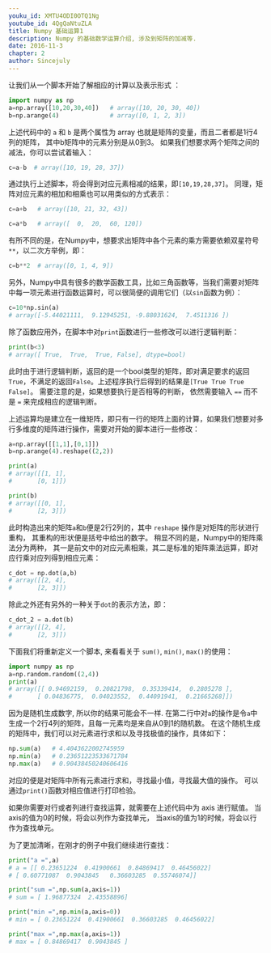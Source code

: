 ```yaml
---
youku_id: XMTU4ODI0OTQ1Ng
youtube_id: 4QgQaNtuZLA
title: Numpy 基础运算1
description: Numpy 的基础数学运算介绍, 涉及到矩阵的加减等.
date: 2016-11-3
chapter: 2
author: Sincejuly
---
```


让我们从一个脚本开始了解相应的计算以及表示形式 ：

```python
import numpy as np
a=np.array([10,20,30,40])   # array([10, 20, 30, 40])
b=np.arange(4)              # array([0, 1, 2, 3])
```

上述代码中的 `a` 和 `b` 是两个属性为 array 也就是矩阵的变量，而且二者都是1行4列的矩阵，
其中b矩阵中的元素分别是从0到3。
如果我们想要求两个矩阵之间的减法，你可以尝试着输入：

```python
c=a-b  # array([10, 19, 28, 37])
```

通过执行上述脚本，将会得到对应元素相减的结果，即`[10,19,28,37]`。
同理，矩阵对应元素的相加和相乘也可以用类似的方式表示：

```python
c=a+b   # array([10, 21, 32, 43])
```

```python
c=a*b   # array([  0,  20,  60, 120])
``` 

有所不同的是，在Numpy中，想要求出矩阵中各个元素的乘方需要依赖双星符号 `**`，以二次方举例，即：

```python
c=b**2  # array([0, 1, 4, 9])
``` 

另外，Numpy中具有很多的数学函数工具，比如三角函数等，当我们需要对矩阵中每一项元素进行函数运算时，可以很简便的调用它们（以`sin`函数为例）：

```python
c=10*np.sin(a)  
# array([-5.44021111,  9.12945251, -9.88031624,  7.4511316 ])
``` 

除了函数应用外，在脚本中对`print`函数进行一些修改可以进行逻辑判断：

```python
print(b<3)  
# array([ True,  True,  True, False], dtype=bool)
```
此时由于进行逻辑判断，返回的是一个bool类型的矩阵，即对满足要求的返回`True`，不满足的返回`False`。上述程序执行后得到的结果是`[True True True False]`。
需要注意的是，如果想要执行是否相等的判断，
依然需要输入 `==` 而不是 `=` 来完成相应的逻辑判断。

上述运算均是建立在一维矩阵，即只有一行的矩阵上面的计算，如果我们想要对多行多维度的矩阵进行操作，需要对开始的脚本进行一些修改：

```python
a=np.array([[1,1],[0,1]])
b=np.arange(4).reshape((2,2))

print(a)
# array([[1, 1],
#       [0, 1]])

print(b)
# array([[0, 1],
#       [2, 3]])
```

此时构造出来的矩阵`a`和`b`便是2行2列的，其中 `reshape` 操作是对矩阵的形状进行重构，
其重构的形状便是括号中给出的数字。
稍显不同的是，Numpy中的矩阵乘法分为两种，
其一是前文中的对应元素相乘，其二是标准的矩阵乘法运算，即对应行乘对应列得到相应元素：

```python
c_dot = np.dot(a,b)
# array([[2, 4],
#       [2, 3]])
```
除此之外还有另外的一种关于`dot`的表示方法，即：

```python
c_dot_2 = a.dot(b)
# array([[2, 4],
#       [2, 3]])
```

下面我们将重新定义一个脚本, 来看看关于 `sum()`, `min()`, `max()`的使用：

```python
import numpy as np
a=np.random.random((2,4))
print(a)
# array([[ 0.94692159,  0.20821798,  0.35339414,  0.2805278 ],
#       [ 0.04836775,  0.04023552,  0.44091941,  0.21665268]])
```
因为是随机生成数字, 所以你的结果可能会不一样.
在第二行中对`a`的操作是令`a`中生成一个2行4列的矩阵，且每一元素均是来自从0到1的随机数。
在这个随机生成的矩阵中，我们可以对元素进行求和以及寻找极值的操作，具体如下：

```python
np.sum(a)   # 4.4043622002745959
np.min(a)   # 0.23651223533671784
np.max(a)   # 0.90438450240606416
```

对应的便是对矩阵中所有元素进行求和，寻找最小值，寻找最大值的操作。
可以通过`print()`函数对相应值进行打印检验。

如果你需要对行或者列进行查找运算，就需要在上述代码中为 axis 进行赋值。
当axis的值为0的时候，将会以列作为查找单元，
当axis的值为1的时候，将会以行作为查找单元。

为了更加清晰，在刚才的例子中我们继续进行查找：

```python
print("a =",a)
# a = [[ 0.23651224  0.41900661  0.84869417  0.46456022]
# [ 0.60771087  0.9043845   0.36603285  0.55746074]]

print("sum =",np.sum(a,axis=1))
# sum = [ 1.96877324  2.43558896]

print("min =",np.min(a,axis=0))
# min = [ 0.23651224  0.41900661  0.36603285  0.46456022]

print("max =",np.max(a,axis=1))
# max = [ 0.84869417  0.9043845 ]
```



